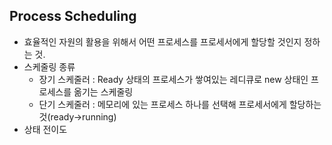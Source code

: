 ## Process Scheduling

* 효율적인 자원의 활용을 위해서 어떤 프로세스를 프로세서에게 할당할 것인지 정하는 것.
* 스케줄링 종류
  + 장기 스케줄러 : Ready 상태의 프로세스가 쌓여있는 레디큐로 new 상태인 프로세스를 옮기는 스케줄링
  + 단기 스케줄러 : 메모리에 있는 프로세스 하나를 선택해 프로세서에게 할당하는 것(ready->running)
* 상태 전이도
  
